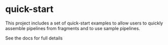 # quick-start

This project includes a set of quick-start examples to allow users to quickly assemble pipelines from fragments and to use sample pipelines.

See the docs for full details


